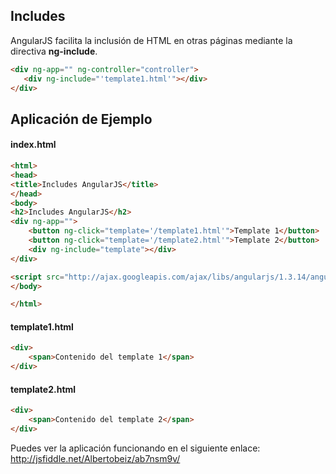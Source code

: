## Includes ##
AngularJS facilita la inclusión de HTML en otras páginas mediante la directiva **ng-include**.

```HTML
<div ng-app="" ng-controller="controller">
   <div ng-include="'template1.html'"></div>
</div>
````

## Aplicación de Ejemplo ##
#### index.html ####
```HTML
<html>
<head>
<title>Includes AngularJS</title>
</head>
<body>
<h2>Includes AngularJS</h2>
<div ng-app="">
    <button ng-click="template='/template1.html'">Template 1</button>
    <button ng-click="template='/template2.html'">Template 2</button>
    <div ng-include="template"></div>
</div>

<script src="http://ajax.googleapis.com/ajax/libs/angularjs/1.3.14/angular.min.js"></script>
</body>

</html>
```

#### template1.html ####
```HTML
<div>
    <span>Contenido del template 1</span>
</div>
```

#### template2.html ####
```HTML
<div>
    <span>Contenido del template 2</span>
</div>
```
Puedes ver la aplicación funcionando en el siguiente enlace:
http://jsfiddle.net/Albertobeiz/ab7nsm9v/
